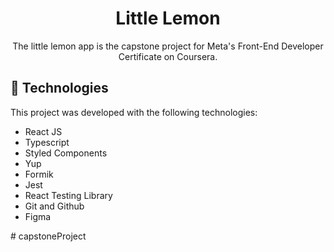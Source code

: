 <h1 align="center"> Little Lemon  </h1>

<p align="center">
The little lemon app is the capstone project for Meta's Front-End Developer Certificate on Coursera. <br/>
</p>

<h2 id="technologies">🚀 Technologies</h2>

This project was developed with the following technologies:

- React JS
- Typescript
- Styled Components
- Yup
- Formik
- Jest
- React Testing Library
- Git and Github
- Figma

#   c a p s t o n e P r o j e c t  
 